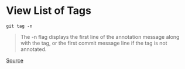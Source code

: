# View List of Tags


``git tag -n``

> The -n flag displays the first line of the annotation message along with the tag, or the first commit message line if the tag is not annotated.

[Source](http://stackoverflow.com/questions/1064499/how-to-get-a-list-of-all-git-tags)
